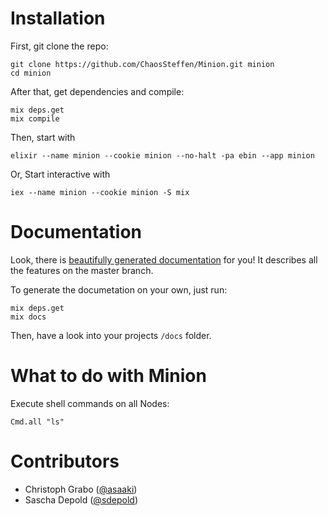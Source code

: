# Installation

First, git clone the repo:
```
git clone https://github.com/ChaosSteffen/Minion.git minion
cd minion
```

After that, get dependencies and compile:
```
mix deps.get
mix compile
```

Then, start with
```
elixir --name minion --cookie minion --no-halt -pa ebin --app minion
```

Or, Start interactive with
```
iex --name minion --cookie minion -S mix
```

# Documentation

Look, there is [beautifully generated documentation](http://chaossteffen.github.io/Minion/docs/) for you! It describes all the features on the master branch.

To generate the documetation on your own, just run:
```
mix deps.get
mix docs
```

Then, have a look into your projects `/docs` folder.

# What to do with Minion

Execute shell commands on all Nodes:
```
Cmd.all "ls"
```

# Contributors

* Christoph Grabo ([@asaaki](https://github.com/asaaki))
* Sascha Depold ([@sdepold](https://github.com/sdepold))
